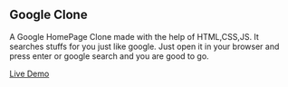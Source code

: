 ## Google Clone
A Google HomePage Clone made with the help of HTML,CSS,JS.
It searches stuffs for you just like google.
Just open it in your browser and press enter or google search and you are good to go.


[Live Demo]()

